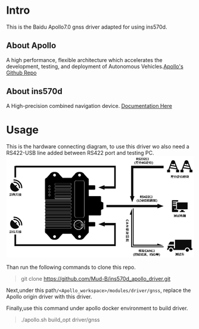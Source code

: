 #   Intro
This is the Baidu Apollo7.0 gnss driver adapted for using ins570d.

##  About Apollo
A high performance, flexible architecture which accelerates the development, testing, and deployment of Autonomous Vehicles.[Apollo's Github Repo](https://github.com/ApolloAuto/apollo)

##   About ins570d
A High-precision combined navigation device.    [Documentation Here](https://www.asensing.com/technical/1)

#   Usage
This is the hardware connecting diagram, to use this driver wo also need a RS422-USB line added between RS422 port and testing PC.
![hw_interface](./img/hw_interface.jpg)

Than run the following commands to clone this repo.
>   git clone https://github.com/Mud-B/ins570d_apollo_driver.git

Next,under this path`/<Apollo_workspace>/modules/driver/gnss`, replace the Apollo origin driver with this driver.

Finally,use this command under apollo docker environment to build driver.
>   ./apollo.sh build_opt driver/gnss
